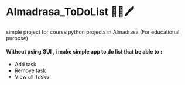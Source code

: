 # Almadrasa_ToDoList 📝📑🖊
simple project for course python projects in Almadrasa (For educational purpose)
#### Without using GUI , i make simple app to do list that be able to :
* Add task 
* Remove task
* View all Tasks

